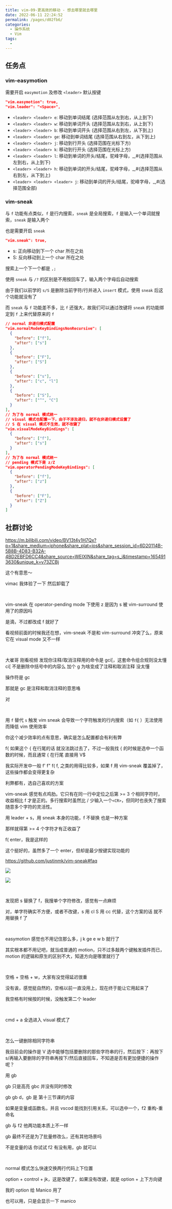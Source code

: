 ```yaml
---
title: vim-09-更高效的移动 - 想去哪里就去哪里
date: 2022-06-11 22:24:52
permalink: /pages/d02fb6/
categories:
  - 操作系统
  - Vim
tags:
  -
---
```

## 任务点

### vim-easymotion

需要开启 `easymotion` 及修改 `<leader>` 默认按键

```json
"vim.easymotion": true,
"vim.leader": "<Space>",
```

- `<leader> <leader> e`: 移动到单词结尾 (选择范围从左到右，从上到下)
- `<leader> <leader> w`: 移动到单词开头 (选择范围从左到右，从上到下)
- `<leader> <leader> b`: 移动到单词开头 (选择范围从右到左，从下到上)
- `<leader> <leader> ge`: 移动到单词结尾 (选择范围从右到左，从下到上)
- `<leader> <leader> j`: 移动到行开头 (选择范围在光标下方)
- `<leader> <leader> k`: 移动到行开头 (选择范围在光标上方)
- `<leader> <leader> l`: 移动到单词的开头/结尾，驼峰字母，\_,#(选择范围从左到右，从上到下)
- `<leader> <leader> h`: 移动到单词的开头/结尾，驼峰字母，\_,#(选择范围从右到左，从下到上)
- `<leader> <leader> <leader> j`: 移动到单词的开头/结尾，驼峰字母，\_,#(选择范围全部)

### vim-sneak

与 `f` 功能有点类似，`f` 是行内搜索，`sneak` 是全局搜索，`f` 是输入一个单词就搜索，`sneak` 是输入两个

也是需要开启 `sneak`

```json
"vim.sneak": true,
```

- s: 正向移动到下一个 char 所在之处
- S: 反向移动到上一个 char 所在之处

搜索上一个下一个都是 `,;`

使用 `sneak` 与 `/?` 的区别是不用按回车了，输入两个字母后自动搜索

由于我们以前学的 `s/S` 是删除当前字符/行并进入 `insert` 模式，使用 `sneak` 后这个功能就没有了

而 `sneak` 与 `f` 功能差不多，比 `f` 还强大，故我们可以通过改键将 `sneak` 的功能绑定到 `f` 上来代替原来的 `f`

```json
// normal 非递归模式配置
"vim.normalModeKeyBindingsNonRecursive": [
  {
    "before": ["f"],
    "after": ["s"]
  },
  {
    "before": ["F"],
    "after": ["S"]
  },
  {
    "before": ["s"],
    "after": ["c", "l"]
  },
  {
    "before": ["S"],
    "after": ["^", "C"]
  }
],
// 为了与 normal 模式统一
// visual 模式也配置一下，由于不涉及递归，就不在非递归模式设置了
// S 在 visual 模式不生效，就不改键了
"vim.visualModeKeyBindings": [
  {
    "before": ["f"],
    "after": ["s"]
  }
],
// 为了与 normal 模式统一
// pending 模式下是 z/Z
"vim.operatorPendingModeKeyBindings": [
  {
    "before": ["f"],
    "after": ["z"]
  },
  {
    "before": ["F"],
    "after": ["Z"]
  }
]
```

## 社群讨论

https://m.bilibili.com/video/BV13t4y1H7Qx?p=1&share_medium=iphone&share_plat=ios&share_session_id=6D20114B-5B8B-4D83-B32A-4BD2EBFD6CC4&share_source=WEIXIN&share_tag=s_i&timestamp=1654913630&unique_k=v73ZCBj

这个有意思～

vimac 我体验了一下 然后卸载了

<br />

vim-sneak 在 operator-pending mode 下使用 z 是因为 s 被 vim-surround 使用了的原因吗

是滴，不过都改成 f 就好了

看视频前面的时候我还在想，vim-sneak 不是和 vim-surround 冲突了么，原来它在 visual mode 又不一样

<br />

大崔哥 刚看视频 发现你注释/取消注释用的命令是 gci[，这套命令组合规则没太懂 ci[ 不是删除中括号中的内容么 加个 g 为啥变成了注释和取消注释 没太懂

操作符是 gc

那就是 gc 是注释和取消注释的意思咯

对

<br />

用 `f` 替代 `s` 触发 vim sneak 会导致一个字符触发的行内搜索（如 `f{` ）无法使用而降低 vim 使用效率

你这个减少效率的点有意思，确实是怎么配置都会有利有弊

f{ 如果这个 { 在行尾的话 就没法跳过去了，不过一般我找 { 的时候是选中一个函数的时候，而且通常 { 在行尾 直接用 V$

我实际开发中一般 f' f" f( f, 之类的用得比较多，如果 f 用 vim-sneak 覆盖掉了，这些操作都会变得更复杂

利弊都有，选自己喜欢的方案

vim-sneak 感觉有点鸡肋。它只有在同一行中定位之后第 >= 3 个相同字符时，收益相比 f 才是正的。多行搜索时虽然比 / 少输入一个`<CR>`，但同时也丧失了搜索随意多个字符的灵活性。

用 leader + s，用 sneak 本身的功能，f 不替换 也是一种方案

那样就得第 >= 4 个字符才有正收益了

f( enter，我是这样的

这个挺好的，虽然多了一个 enter，但却是最少按键实现功能的

https://github.com/justinmk/vim-sneak#faq

![](../../.vuepress/public/img/vim/032.png)

![](../../.vuepress/public/img/vim/033.png)

<br />

发现把 s 替换了 f，我搜单个字符修改，感觉有一点麻烦

对，单字符确实不方便，或者不改键，s 用 cl S 用 cc 代替，这个方案的话 就不用替换 f 了

<br />

easymotion 感觉也不用记住那么多，j k ge e w b 就行了

其实根本都不用记吧，就当成普通的 motion，只不过多敲两个键触发插件而已，motion 的逻辑和原生的区别不大，知道方向是哪里就行了

<br />

空格 + 空格 + w，大家有没觉得延迟很重

没有诶，感觉挺自然的，空格以前一直没用上，现在终于能让它用起来了

我空格有时候按的时候，没触发第二个 leader

<br />

cmd + a 全选进入 visual 模式了

<br />

怎么一键删除相同字符串

我目前会的操作是 V 选中能够包括要删除的那些字符串的行，然后按下：再按下 s/再输入要删除的字符串再按下/然后直接回车，不知道是否有更加便捷的操作呢？

用 gb

gb 只是高亮 gbc 并没有同时修改

gb gb d，gb 是 第十三节课的内容

如果是变量或函数名，并且 vscod 能找到引用关系，可以选中一个，f2 重构-重命名

gb 与 f2 他两功能本质上不一样

gb 最终不还是为了批量修改么，还有其他场景吗

不是变量的话 你试试 f2 有没有用，gb 就可以

<br />

normal 模式怎么快速交换两行代码上下位置

option + control + jk，这是改键了，如果没有改键，就是 option + 上下方向键

我的 option 给 Manico 用了

也可以用，只是会显示一下 manico
